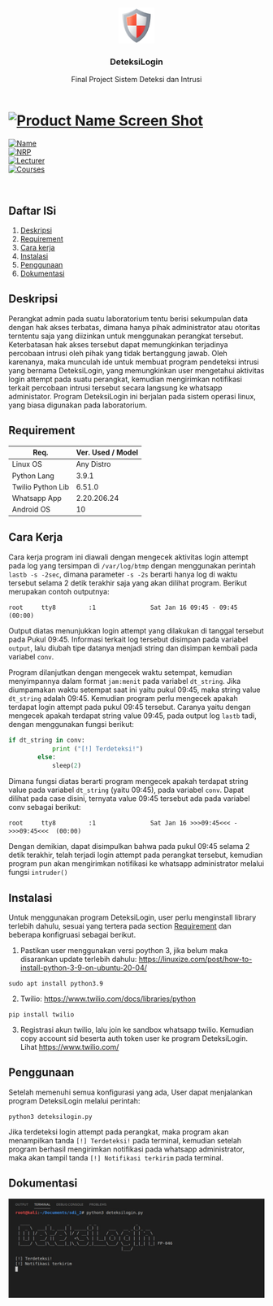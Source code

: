 <br />
<p align="center">
  <a href="#">
    <img src="images/DeteksiLogin.png" alt="Logo" width="70" height="70">
  </a>

  <h3 align="center">DeteksiLogin</h3>
  <p align="center">
    Final Project Sistem Deteksi dan Intrusi
    <br>
    <br>
  </p>
</p>

# [![Product Name Screen Shot][product-screenshot]](#)
[![Name](https://img.shields.io/badge/Name-Desya%20Ananda%20Puspita%20Dewi-ff4646)](#)  
[![NRP](https://img.shields.io/badge/NRP-05311840000046-ff4646)](#)  
[![Lecturer](https://img.shields.io/badge/Lecturers-Mr.%20Ridho%20Rahman%20H,%20S.Kom.,%20M.Sc.-dddddd)](#)  
[![Courses](https://img.shields.io/badge/Courses-Sistem%20Deteksi%20dan%20Intrusi-dddddd)](#)

<br>

## Daftar ISi

1. [Deskripsi](#Deskripsi)
2. [Requirement](#Requirement)
3. [Cara kerja](#Cara-Kerja)
4. [Instalasi](#Instalasi)
5. [Penggunaan](#Penggunaan)
6. [Dokumentasi](#Dokumentasi)

## Deskripsi

Perangkat admin pada suatu laboratorium tentu berisi sekumpulan data dengan hak akses terbatas, dimana hanya pihak administrator atau otoritas terntentu saja yang diizinkan untuk menggunakan perangkat tersebut. Keterbatasan hak akses tersebut dapat memungkinkan terjadinya percobaan intrusi oleh pihak yang tidak bertanggung jawab. Oleh karenanya, maka munculah ide untuk membuat program pendeteksi intrusi yang bernama DeteksiLogin, yang memungkinkan user mengetahui aktivitas login attempt pada suatu perangkat, kemudian mengirimkan notifikasi terkait percobaan intrusi tersebut secara langsung ke whatsapp administator. Program DeteksiLogin ini berjalan pada sistem operasi linux, yang biasa digunakan pada laboratorium.

## Requirement

| Req.                     | Ver. Used / Model |
|--------------------------|-------------------|
| Linux OS                 | Any Distro        |
| Python Lang              | 3.9.1             |
| Twilio Python Lib        | 6.51.0            |
| Whatsapp App             | 2.20.206.24       |
| Android OS               | 10                |

## Cara Kerja

Cara kerja program ini diawali dengan mengecek aktivitas login attempt pada log yang tersimpan di `/var/log/btmp` dengan menggunakan perintah `lastb -s -2sec`, dimana parameter `-s -2s` berarti hanya log di waktu tersebut selama 2 detik terakhir saja yang akan dilihat program. Berikut merupakan contoh outputnya:

```
root     tty8         :1               Sat Jan 16 09:45 - 09:45  (00:00)
```

Output diatas menunjukkan login attempt yang dilakukan di tanggal tersebut pada Pukul 09:45. Informasi terkait log tersebut disimpan pada variabel `output`, lalu diubah tipe datanya menjadi string dan disimpan kembali pada variabel `conv`.

Program dilanjutkan dengan mengecek waktu setempat, kemudian menyimpannya dalam format `jam:menit` pada variabel `dt_string`. Jika diumpamakan waktu setempat saat ini yaitu pukul 09:45, maka string value `dt_string` adalah 09:45. Kemudian program perlu mengecek apakah terdapat login attempt pada pukul 09:45 tersebut. Caranya yaitu dengan mengecek apakah terdapat string value 09:45, pada output log `lastb` tadi, dengan menggunakan fungsi berikut:

```py
if dt_string in conv:
            print ("[!] Terdeteksi!")
        else:
            sleep(2)
```

Dimana fungsi diatas berarti program mengecek apakah terdapat string value pada variabel `dt_string` (yaitu 09:45), pada variabel `conv`. Dapat dilihat pada case disini, ternyata value 09:45 tersebut ada pada variabel conv sebagai berikut:

```
root     tty8         :1               Sat Jan 16 >>>09:45<<< - >>>09:45<<<  (00:00)
```

Dengan demikian, dapat disimpulkan bahwa pada pukul 09:45 selama 2 detik terakhir, telah terjadi login attempt pada perangkat tersebut, kemudian program pun akan mengirimkan notifikasi ke whatsapp administrator melalui fungsi `intruder()`

## Instalasi

Untuk menggunakan program DeteksiLogin, user perlu menginstall library terlebih dahulu, sesuai yang tertera pada section [Requirement](#Requirement) dan beberapa konfigruasi sebagai berikut.

1. Pastikan user menggunakan versi poython 3, jika belum maka disarankan update terlebih dahulu: https://linuxize.com/post/how-to-install-python-3-9-on-ubuntu-20-04/

```
sudo apt install python3.9
```

2. Twilio: https://www.twilio.com/docs/libraries/python

```
pip install twilio
```
3. Registrasi akun twilio, lalu join ke sandbox whatsapp twilio. Kemudian copy account sid beserta auth token user ke program DeteksiLogin. Lihat https://www.twilio.com/

## Penggunaan

Setelah memenuhi semua konfigurasi yang ada, User dapat menjalankan program DeteksiLogin melalui perintah:

```
python3 deteksilogin.py
```

Jika terdeteksi login attempt pada perangkat, maka program akan menampilkan tanda `[!] Terdeteksi!` pada terminal, kemudian setelah program berhasil mengirimkan notifikasi pada whatsapp administrator, maka akan tampil tanda `[!] Notifikasi terkirim` pada terminal.

## Dokumentasi

![DeteksiLogin](images/01.jpg)


<!-- MARKDOWN LINKS & IMAGES -->
<!-- https://www.markdownguide.org/basic-syntax/#reference-style-links -->
[product-screenshot]: images/hero.png